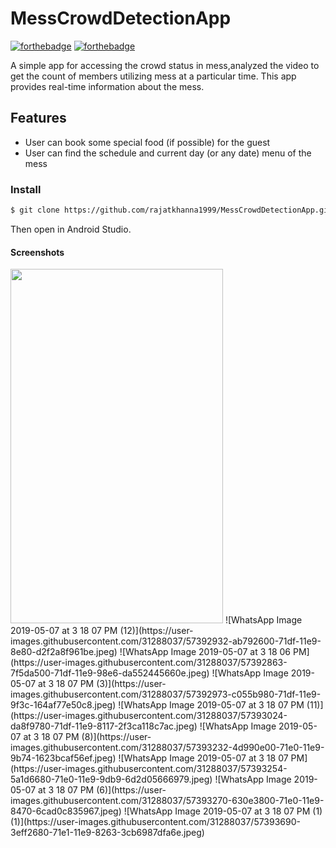 # MessCrowdDetectionApp

[![forthebadge](https://forthebadge.com/images/badges/built-for-android.svg)](http://forthebadge.com)
[![forthebadge](https://forthebadge.com/images/badges/made-with-java.svg)](http://forthebadge.com)

A simple app for accessing the crowd status in mess,analyzed the video to get the count of members utilizing mess at a particular time. This app provides real-time information about the mess. 

## Features
* User can book some special food (if possible) for the guest
* User can find the schedule and current day (or any date) menu of the mess


### Install 

```sh
$ git clone https://github.com/rajatkhanna1999/MessCrowdDetectionApp.git
```
Then open in Android Studio.
#### Screenshots
<img src="https://user-images.githubusercontent.com/31288037/57392932-ab792600-71df-11e9-8e80-d2f2a8f961be.jpeg" width="340" height="567">
![WhatsApp Image 2019-05-07 at 3 18 07 PM (12)](https://user-images.githubusercontent.com/31288037/57392932-ab792600-71df-11e9-8e80-d2f2a8f961be.jpeg)
![WhatsApp Image 2019-05-07 at 3 18 06 PM](https://user-images.githubusercontent.com/31288037/57392863-7f5da500-71df-11e9-98e6-da552445660e.jpeg)
![WhatsApp Image 2019-05-07 at 3 18 07 PM (3)](https://user-images.githubusercontent.com/31288037/57392973-c055b980-71df-11e9-9f3c-164af77e50c8.jpeg)
![WhatsApp Image 2019-05-07 at 3 18 07 PM (11)](https://user-images.githubusercontent.com/31288037/57393024-da8f9780-71df-11e9-8117-2f3ca118c7ac.jpeg)
![WhatsApp Image 2019-05-07 at 3 18 07 PM (8)](https://user-images.githubusercontent.com/31288037/57393232-4d990e00-71e0-11e9-9b74-1623bcaf56ef.jpeg)
![WhatsApp Image 2019-05-07 at 3 18 07 PM](https://user-images.githubusercontent.com/31288037/57393254-5a1d6680-71e0-11e9-9db9-6d2d05666979.jpeg)
![WhatsApp Image 2019-05-07 at 3 18 07 PM (6)](https://user-images.githubusercontent.com/31288037/57393270-630e3800-71e0-11e9-8470-6cad0c835967.jpeg)
![WhatsApp Image 2019-05-07 at 3 18 07 PM (1) (1)](https://user-images.githubusercontent.com/31288037/57393690-3eff2680-71e1-11e9-8263-3cb6987dfa6e.jpeg)

